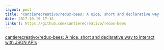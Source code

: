 ```yaml
---
layout: post
title: "cantierecreativo/redux-bees: A nice, short and declarative way to interact with JSON APIs"
date: 2017-10-19 17:18
linkurl: https://github.com/cantierecreativo/redux-bees
---
```


[cantierecreativo/redux-bees: A nice, short and declarative way to interact with JSON APIs](https://github.com/cantierecreativo/redux-bees)

> 